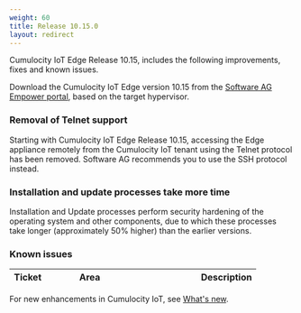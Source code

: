 ```yaml
---
weight: 60
title: Release 10.15.0
layout: redirect
---
```


Cumulocity IoT Edge Release 10.15, includes the following improvements, fixes and known issues.

Download the Cumulocity IoT Edge version 10.15 from the [Software AG Empower portal](https://empower.softwareag.com), based on the target hypervisor.

### Removal of Telnet support

Starting with Cumulocity IoT Edge Release 10.15, accessing the Edge appliance remotely from the Cumulocity IoT tenant using the Telnet protocol has been removed. Software AG recommends you to use the SSH protocol instead.

### Installation and update processes take more time

Installation and Update processes perform security hardening of the operating system and other components, due to which these processes take longer (approximately 50% higher) than the earlier versions.

### Known issues

|<div style="width:100px">Ticket</div>|<div style="width:200px">Area</div>|Description
|:---|:---|:---


For new enhancements in Cumulocity IoT, see [What's new](/release-10-15-0/whatsnew-10-15-0/).
